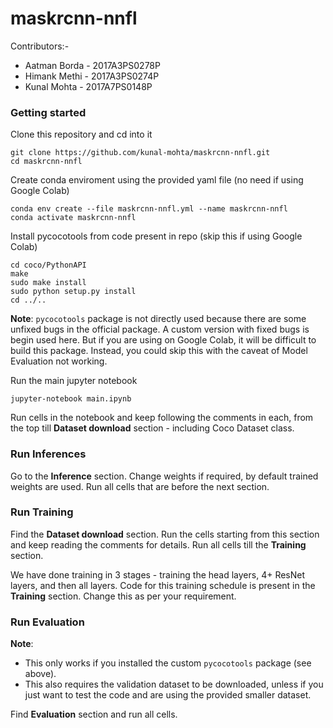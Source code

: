 # maskrcnn-nnfl

Contributors:-
- Aatman Borda - 2017A3PS0278P
- Himank Methi - 2017A3PS0274P
- Kunal Mohta - 2017A7PS0148P


### Getting started

Clone this repository and cd into it
```
git clone https://github.com/kunal-mohta/maskrcnn-nnfl.git
cd maskrcnn-nnfl
```

Create conda enviroment using the provided yaml file (no need if using Google Colab)
```
conda env create --file maskrcnn-nnfl.yml --name maskrcnn-nnfl
conda activate maskrcnn-nnfl
```

Install pycocotools from code present in repo (skip this if using Google Colab)
```
cd coco/PythonAPI
make
sudo make install
sudo python setup.py install
cd ../..
```
**Note**: `pycocotools` package is not directly used because there are some unfixed bugs in the official package. A custom version with fixed bugs is begin used here.
But if you are using on Google Colab, it will be difficult to build this package. Instead, you could skip this with the caveat of Model Evaluation not working.


Run the main jupyter notebook
```
jupyter-notebook main.ipynb
```

Run cells in the notebook and keep following the comments in each, from the top till **Dataset download** section - including Coco Dataset class.

### Run Inferences

Go to the **Inference** section.
Change weights if required, by default trained weights are used.
Run all cells that are before the next section.

### Run Training

Find the **Dataset download** section.
Run the cells starting from this section and keep reading the comments for details. Run all cells till the **Training** section.

We have done training in 3 stages - training the head layers, 4+ ResNet layers, and then all layers. Code for this training schedule is present in the **Training** section. Change this as per your requirement.

### Run Evaluation

**Note**:
- This only works if you installed the custom `pycocotools` package (see above).
- This also requires the validation dataset to be downloaded, unless if you just want to test the code and are using the provided smaller dataset.

Find **Evaluation** section and run all cells.

